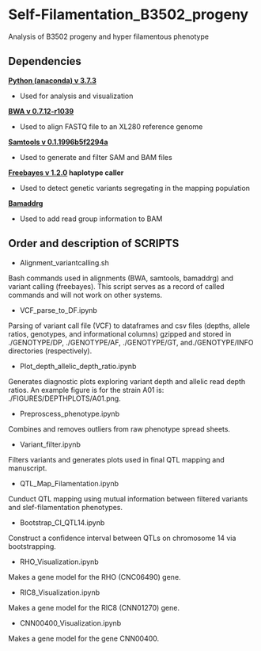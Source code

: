 # Self-Filamentation_B3502_progeny
Analysis of B3502 progeny and hyper filamentous phenotype


## Dependencies

**[Python (anaconda) v 3.7.3](https://www.anaconda.com/)**
- Used for analysis and visualization

**[BWA v 0.7.12-r1039](http://bio-bwa.sourceforge.net/)**
- Used to align FASTQ file to an XL280 reference genome

**[Samtools v 0.1.1996b5f2294a](http://www.htslib.org/)**
- Used to generate and filter SAM and BAM files

**[Freebayes v 1.2.0](https://github.com/freebayes/freebayes) haplotype caller**
- Used to detect genetic variants segregating in the mapping population

**[Bamaddrg](https://github.com/ekg/bamaddrg)**
- Used to add read group information to BAM


## Order and description of SCRIPTS

* Alignment_variantcalling.sh

Bash commands used in alignments (BWA, samtools, bamaddrg) and variant calling (freebayes).
This script serves as a record of called commands and will not work on other systems. 


* VCF_parse_to_DF.ipynb

Parsing of variant call file (VCF) to dataframes and csv files (depths, allele ratios, genotypes, and informational columns) gzipped and stored in ./GENOTYPE/DP, ./GENOTYPE/AF, ./GENOTYPE/GT, and./GENOTYPE/INFO directories (respectively).


* Plot_depth_allelic_depth_ratio.ipynb

Generates diagnostic plots exploring variant depth and allelic read depth ratios.
An example figure is for the strain A01 is: ./FIGURES/DEPTHPLOTS/A01.png.


* Preproscess_phenotype.ipynb

Combines and removes outliers from raw phenotype spread sheets.


* Variant_filter.ipynb

Filters variants and generates plots used in final QTL mapping and manuscript.


* QTL_Map_Filamentation.ipynb

Cunduct QTL mapping using mutual information between filtered variants and slef-filamentation phenotypes.


* Bootstrap_CI_QTL14.ipynb

Construct a confidence interval between QTLs on chromosome 14 via bootstrapping. 


* RHO_Visualization.ipynb

Makes a gene model for the RHO (CNC06490) gene.


* RIC8_Visualization.ipynb

Makes a gene model for the RIC8 (CNN01270) gene.


* CNN00400_Visualization.ipynb

Makes a gene model for the gene CNN00400. 
